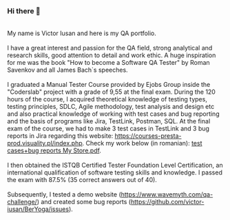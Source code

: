 ### Hi there 👋

  <br> My name is Victor Iusan and here is my QA portfolio. <br />
  <br> I have a great interest and passion for the QA field, strong analytical and research skills, good attention to detail and work ethic. A huge inspiration for me was the book "How to become a Software QA Tester" by Roman Savenkov and all James Bach`s speeches. <br />
<br> I graduated a Manual Tester Course provided by Ejobs Group inside the "Coderslab" project with a grade of 9,55 at the final exam. During the 120 hours of the course, I acquired theoretical knowledge of testing types, testing principles, SDLC, Agile methodology, test analysis and design etc and also practical knowledge of working with test cases and bug reporting and the basis of programs like Jira, TestLink, Postman, SQL.  At the final exam of the course, we had to make 3 test cases in TestLink and 3 bug reports in Jira regarding this website: https://courses-presta-prod.visuality.pl/index.php. Check my work below (in romanian): [test cases+bug reports My Store.pdf](https://github.com/victor-iusan/victor-iusan/files/9792182/test.cases%2Bbug.reports.My.Store.pdf). <br />
<br> I then obtained the ISTQB Certified Tester Foundation Level Certification, an international qualification of software testing skills and knowledge. I passed the exam with 87.5% (35 correct answers out of 40). <br />
   <br> Subsequently, I tested a demo website (https://www.wavemyth.com/qa-challenge/) and created some bug reports (https://github.com/victor-iusan/BerYoga/issues). <br />
  



